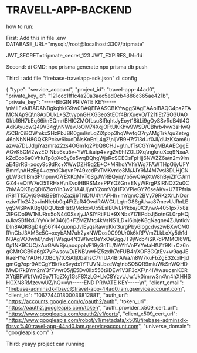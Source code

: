 # TRAVELL-APP-BACKEND

how to run:

First:
Add this in file .env
DATABASE_URL="mysql://root@localhost:3307/tripmate"

JWT_SECRET=tripmate_secret_123
JWT_EXPIRES_IN=1d

Second:
di CMD:
npx prisma generate
npx prisma db push

Third :
add file "firebase-travelapp-sdk.json" di config

{
"type": "service_account",
"project_id": "travel-app-44ad0",
"private_key_id": "121ccc1ff1c4a20a3aec5ed0cb4888c365ae421b",
"private_key": "-----BEGIN PRIVATE KEY-----\nMIIEvAIBADANBgkqhkiG9w0BAQEFAASCBKYwggSiAgEAAoIBAQC4ps2TAMCNAp9Q\n8AxDUkL+SZtvypnGHXG3eoStEOf4BrXuevO/T21fiEt7SO3UAO0I/b16H7bEq66i\nEQmr/BHICZMOfLsuSIRqhtJyEoyt18itLi9gOySSvRdB4tl4OAdKAyuowQ49V34g\nNWevJoOM74XqjOFtUKKhw9WSD/CBhrb4vw3sHwQ/5CBrCiBOWmkcSHzPbJBK0gml\nLqZiXpbp3hqWwfqQ7ryAMgTrk/quZetvg46oNbNH8GQKBPckw6kuoDNsKnEnL4g2\nijVB9H7f7i3d+f0Jl/dUzKXam6uazwa7DLJdgiYazmraz2zs4OGm1q2PbQ8CHJ+g\nJfTsCGYrAgMBAAECggEAGvK5CM2wzEOINbs6xu5v+YWLikaip4+vg2v9hfZ0LDXq\ngknuXcq9NxaAkZcEoo6aCVhiuTp8pXo6y8s5wqBQhgWjsRcSCECsFpHjj6NWZZ6a\n2m9lmaE4BrRS+xocy9c9dRc+XWwDZH9q2E+C+MRhqYVhYWg7FAWTHpGijyUFYBmm\nAHzEg4+czndCkqvnPr49xcdPxTMKvrde3M/JJY9M4M7vsl8DLHjCNgLW3x1lBmSF\npmv07rEXKqMvT0SgJWRBQyiqVb5wQlAjXtW8hByiZIfCJm1GZ4+eOfW7eO5TRHxH\nXvoiHBRSMz+PPYQZGn+ENyWRrgPSlRNOZ2u0C7hMAQKBgQDi6ZknYih3w21iA4Uj\ntY2omVQHFXVPieGY76seAKv+U7TPfsiarR81T15DyjG94kB9BfhoZazij6TNDfU4\nAPHh+mYqmC2BVy79RKzXrLNDoreziwTIo242s+inNlebb0q4FtZaR4OwdRAWCULq\nO86giUwa87mevUJRnLEyqSMSKwKBgQDQUlzdHztQMckxvUb5EsIBUvLP/kba/0X3\nwA4051px7x8z2lPGOo9W1NURrs5oN440SszjyJASlYRtlFU+9XNbs717EPdbJj5o\nGL0rpHQjuJkvSBfNxUYyVxlM346j6+FZMZMtq4kVsNS1LD+i6jnjeK8gNagne4ZJ\ntidvDIn8AQKBgD4g56Y44guonpJvlEyqsRawpKkr3urgPby6IogcdvszwBXwCM0R\nCbJ3AMBe5C+xeybAM7uh2yxNWDos0C99Ur0k6kRPVmZLkLoXy5th1dN3AgVO0wh8\ndvjTWagu4N3WIwc0eYxOeGggJT9jWcb4iSK7dPMMOI6WE0p1NK9CUC/xAoGAWBjs\noqpph/F19y3nTL/NAYhVnPYYetaHfU1f9Kl+Cz6ngGMtGGB9a6gX7yFwsowD/ENB\nwHZ5zxIh7cFUB4r/XOF3GQtEv+w9agJERaeHYe/YADHJt0Bc/j7tOSA1j0bahsC7\nUA4BrAWa/n8W7kuFbZgE32cxlHjdgmCg7opr9AECgYBkfkx6vydx1YTUVNLbzeWq\nbSO5QR9mluWkSnWQHDMwDl7kBYm2nY3f7Vwr05/jE5Dv0lIx556t9DEw1V3F3cXF\n4lWwaucsnKCRXYtjBFWbfVn09p7fTqZXg1GsF8XzLG+LkC8YzvUJwfJk0imrw3n4\n4hXHHSHGXN8RMzcvwUZ/hQ==\n-----END PRIVATE KEY-----\n",
"client_email": "firebase-adminsdk-fbsvc@travel-app-44ad0.iam.gserviceaccount.com",
"client_id": "106774401800036812881",
"auth_uri": "https://accounts.google.com/o/oauth2/auth",
"token_uri": "https://oauth2.googleapis.com/token",
"auth_provider_x509_cert_url": "https://www.googleapis.com/oauth2/v1/certs",
"client_x509_cert_url": "https://www.googleapis.com/robot/v1/metadata/x509/firebase-adminsdk-fbsvc%40travel-app-44ad0.iam.gserviceaccount.com",
"universe_domain": "googleapis.com"
}

Third:
yeayy project can running
